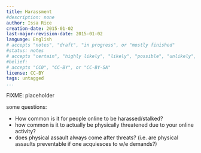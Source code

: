 ```yaml
---
title: Harassment
#description: none
author: Issa Rice
creation-date: 2015-01-02
last-major-revision-date: 2015-01-02
language: English
# accepts "notes", "draft", "in progress", or "mostly finished"
#status: notes
# accepts "certain", "highly likely", "likely", "possible", "unlikely", "highly unlikely", "remote", "impossible", "log", "emotional", or "fiction"
#belief: 
# accepts "CC0", "CC-BY", or "CC-BY-SA"
license: CC-BY
tags: untagged
...
```


FIXME: placeholder

some questions:

- How common is it for people online to be harassed/stalked?
- how common is it to actually be physically threatened due to your online activity?
- does physical assault always come after threats? (i.e. are physical assaults preventable if one acquiesces to w/e demands?)
